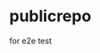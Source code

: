# publicrepo
for e2e test































































































































































































































































































































































































































































































































































































































































































































































































































































































































































































































































































































































































































































































































